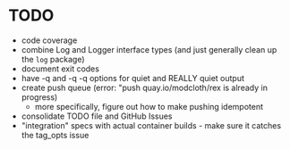 # TODO

* code coverage
* combine Log and Logger interface types (and just generally clean up
  the `log` package)
* document exit codes
* have -q and -q -q options for quiet and REALLY quiet output
* create push queue (error: "push quay.io/modcloth/rex is already in progress)
  - more specifically, figure out how to make pushing idempotent
* consolidate TODO file and GitHub Issues
* "integration" specs with actual container builds - make sure it
  catches the tag\_opts issue
